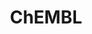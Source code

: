---
layout: default
bigquery: https://console.cloud.google.com/bigquery?p=patents-public-data&d=ebi_chembl&page=dataset
citation: '"The ChEMBL database in 2017." Anna Gaulton, Anne Hersey, Michał Nowotka,
  A Patrícia Bento, Jon Chambers, David Mendez, Prudence Mutowo, Francis Atkinson,
  Louisa J Bellis, Elena Cibrián-Uhalte, Mark Davies, Nathan Dedman, Anneli Karlsson,
  María Paula Magariños, John P Overington, George Papadatos, Ines Smit, Andrew R
  Leach Nucleic acids Research (2017) 45 (Database Issue), D945-D954'
contributors: European Bioinformatics Institute
cost: None
description: ChEMBL Data is a manually curated database of small molecules used in
  drug discovery, including information about existing patented drugs.
documentation: 'schema: https://www.ebi.ac.uk/chembl/db_schema


  '
last_edit: 04/08/2022, 18:55:20
location: https://console.cloud.google.com/marketplace/product/google_patents_public_datasets/chembl
maintained_by: EMBL-EBI, an outstation of European Molecular Biology Laboratory
related_publications: '

  ChEMBL: towards direct deposition of bioassay data.


  Mendez D, Gaulton A, Bento AP, Chambers J, De Veij M, Félix E, Magariños MP, Mosquera
  JF, Mutowo P, Nowotka M, Gordillo-Marañón M, Hunter F, Junco L, Mugumbate G, Rodriguez-Lopez
  M, Atkinson F, Bosc N, Radoux CJ, Segura-Cabrera A, Hersey A, Leach AR.


  — Nucleic Acids Res. 2019; 47(D1):D930-D940. doi: 10.1093/nar/gky1075

  '
schema_fields:
- domain_type
- curation_comment
- major_class
- drug_record_id
- confidence_score
- mec_id
- year
- ref_type
- stem
- l3
- warning_description
- standard_flag
- num_lipinski_ro5_violations
- chirality
- polymer_flag
- strength
- targrel_id
- as_id
- hrac_code
- innovator_company
- pchembl_value
- approval_date
- component_type
- cx_most_bpka
- standard_text_value
- db_source
- related_tid
- sequence_md5sum
- aromatic_rings
- hbd_lipinski
- target_mapping
- l4
- hba_lipinski
- prod_pat_id
- mol_hrac_id
- job_id
- site_name
- homologue
- doi
- ddd_admr
- company
- standard_inchi
- assay_class_id
- domain_id
- accession
- mechanism_comment
- frac_code
- class_type
- enzyme_tid
- hba
- mc_organism
- warning_country
- assay_cell_type
- assay_source
- comp_class_id
- compsyn_id
- species_group_flag
- res_stem_id
- go_id
- cell_name
- met_conversion
- parent_molregno
- qed_weighted
- smid
- cell_source_tissue
- assay_type
- level2_description
- tid_fixed
- updated_on
- orig_description
- withdrawn_flag
- compound_name
- l7
- biocomp_id
- patent_use_code
- binding_site_comment
- pathway_id
- bto_id
- dosed_ingredient
- mecref_id
- warning_year
- nda_type
- psa
- formulation_id
- level1
- parent_type
- updated_by
- route
- usan_stem
- efo_id
- substrate_record_id
- compd_id
- description
- active_molregno
- publication_number
- level4
- authors
- acd_logp
- journal
- assay_id
- name
- selectivity_comment
- last_page
- sei
- ref_url
- upper_value
- standard_units
- volume
- drug_product_flag
- caloha_id
- bei
- organism
- alert_set_id
- action_type
- drug_substance_flag
- lle
- downgraded
- normal_range_max
- bao_endpoint
- ad_type
- start_position
- hbd
- tbl
- prediction_method
- parent_go_id
- subgroup
- max_phase
- level2
- indref_id
- ap_id
- src_description
- patent_id
- src_compound_id
- standard_type
- cell_description
- text_value
- molregno
- definition
- enzyme_name
- ref_id
- metabolite_record_id
- component_synonym
- relation
- normal_range_min
- cell_ontology_id
- tax_id
- cell_source_tax_id
- assay_subcellular_fraction
- target_type
- black_box_warning
- path
- stat
- published_relation
- molecule_type
- num_alerts
- level3_description
- withdrawn_country
- patent_expire_date
- actsm_id
- potential_duplicate
- who_extra
- published_value
- src_assay_id
- relationship_type
- comments
- idx
- first_in_class
- parent_id
- patent_no
- status
- num_ro5_violations
- assay_desc
- tid
- title
- efo_term
- bao_id
- withdrawn_reason
- ddd_id
- synonyms
- end_position
- site_residues
- usan_stem_definition
- disease_efficacy
- mutation
- chebi_par_id
- drugind_id
- rgid
- chembl_id
- assay_category
- warning_class
- usan_substem
- therapeutic_flag
- label
- ro3_pass
- level1_description
- cl_lincs_id
- short_name
- protein_class_desc
- protein_class_id
- rtb
- isoform
- oc_id
- cellosaurus_id
- cpd_str_alert_id
- entity_type
- uo_units
- cell_source_organism
- record_id
- sequence
- domain_description
- targcomp_id
- cell_id
- acd_logd
- units
- cx_logd
- result_flag
- helm_notation
- class_level
- l6
- syn_type
- irac_class_id
- submission_date
- hrac_class_id
- molsyn_id
- target_desc
- metref_id
- acd_most_bpka
- src_id
- assay_strain
- level4_description
- doc_id
- source
- mw_monoisotopic
- applicant_full_name
- predbind_id
- creation_date
- molecular_species
- type
- ddd_comment
- usan_stem_id
- max_phase_for_ind
- availability_type
- value
- mechanism_of_action
- ridx
- mc_tax_id
- doc_type
- activity_id
- warning_type
- alert_name
- cx_logp
- relationship_desc
- parameter_type
- assay_test_type
- mol_atc_id
- warning_id
- aspect
- domain_name
- pref_name
- standard_value
- research_stem
- curated_by
- met_id
- standard_upper_value
- l8
- inorganic_flag
- atc_code
- met_comment
- irac_code
- source_domain_id
- mesh_id
- bao_format
- delist_flag
- canonical_smiles
- l5
- previous_company
- parenteral
- protein_class_synonym
- issue
- relationship
- withdrawn_class
- direct_interaction
- alogp
- activity_comment
- qudt_units
- heavy_atoms
- co_stem_id
- src_short_name
- tissue_id
- first_page
- trade_name
- first_approval
- mc_target_name
- acd_most_apka
- mol_irac_id
- comp_go_id
- ingredient
- clo_id
- topical
- indication_class
- cidx
- standard_inchi_key
- assay_organism
- molfile
- level3
- active_ingredient
- version
- assay_tax_id
- ddd_value
- frac_class_id
- ass_cls_map_id
- pubmed_id
- withdrawn_year
- published_units
- l1
- cx_most_apka
- smarts
- assay_param_id
- component_id
- warnref_id
- log_id
- product_id
- prodrug
- abstract
- full_molformula
- structure_type
- dosage_form
- sitecomp_id
- db_version
- published_type
- who_name
- full_mwt
- uberon_id
- parameter_value
- le
- site_id
- protclasssyn_id
- assay_tissue
- set_name
- mesh_heading
- mc_target_type
- std_act_id
- toid
- data_validity_comment
- pathway_key
- stem_class
- mc_target_accession
- standard_relation
- variant_id
- entity_id
- alert_id
- annotation
- l2
- activity_count
- aidx
- last_active
- compound_key
- country
- oral
- molecular_mechanism
- usan_year
- confidence
- priority
- level5
- mol_frac_id
- natural_product
- ddd_units
- mw_freebase
shortname: chembl
tags:
- biotechnology
- health
- chemical
- bioinformatics
- medical
terms_of_use: CC BY-SA 3.0
title: ChEMBL
uuid: e232a192-965c-4ec9-904c-155b6dfe56c5
---